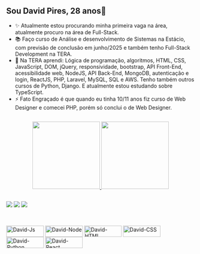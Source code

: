 ## Sou David Pires, 28 anos👋

- ✨ Atualmente estou procurando minha primeira vaga na área, atualmente procuro na área de Full-Stack.
- 📚 Faço curso de Análise e desenvolvimento de Sistemas na Estácio, com previsão de conclusão em junho/2025 e também tenho Full-Stack Development na TERA.
- 📖 Na TERA aprendi:  Lógica de programação, algoritmos, HTML, CSS, JavaScript, DOM, jQuery, responsividade, bootstrap, API Front-End, acessibilidade web, NodeJS, API Back-End, MongoDB, autenticação e login, ReactJS, PHP, Laravel, MySQL, SQL e AWS. Tenho também outros cursos de Python, Django. E atualmente estou estudando sobre TypeScript.
- ⚡ Fato Engraçado é que quando eu tinha 10/11 anos fiz curso de Web Designer e comecei PHP, porém só conclui o de Web Designer.

##

<div align="center">
  <a href="https://github.com/daviidpires">
  <img height="180em" src="https://github-readme-stats.vercel.app/api?username=daviidpires&show_icons=true&theme=blue-green&include_all_commits=true&count_private=true"/>
  <img height="180em" src="https://github-readme-stats.vercel.app/api/top-langs/?username=daviidpires&layout=compact&langs_count=7&theme=blue-green"/>
</div>

 ##
  
 <div> 
   <a href="https://instagram.com/daviidpires" target="_blank"><img src="https://img.shields.io/badge/-Instagram-%23E4405F?style=for-the-badge&logo=instagram&logoColor=white" target="_blank"></a>
  <a href = "mailto:davidpiresduarte@gmail.com"><img src="https://img.shields.io/badge/-Gmail-%23333?style=for-the-badge&logo=gmail&logoColor=white" target="_blank"></a>
  <a href="https://www.linkedin.com/in/david-pires-910b75167" target="_blank"><img src="https://img.shields.io/badge/-LinkedIn-%230077B5?style=for-the-badge&logo=linkedin&logoColor=white" target="_blank"></a> 
   
 ##
   
 <div style="display: inline_block"><br>
  <img align="center" alt="David-Js" height="30" width="100" src="https://img.shields.io/badge/JavaScript-F7DF1E?style=for-the-badge&logo=javascript&logoColor=black">
  <img align="center" alt="David-Node" height="30" width="100" src="https://img.shields.io/badge/Node.js-43853D?style=for-the-badge&logo=node.js&logoColor=white">
  <img align="center" alt="David-HTML" height="30" width="100" src="https://img.shields.io/badge/HTML5-E34F26?style=for-the-badge&logo=html5&logoColor=white">
  <img align="center" alt="David-CSS" height="30" width="100" src="https://img.shields.io/badge/CSS3-1572B6?style=for-the-badge&logo=css3&logoColor=white">
   <img align="center" alt="David-Python" height="30" width="100" src="https://img.shields.io/badge/Python-3776AB?style=for-the-badge&logo=python&logoColor=white">
    <img align="center" alt="David-React" height="30" width="100" src="https://img.shields.io/badge/React-20232A?style=for-the-badge&logo=react&logoColor=61DAFB">
   
   
  
